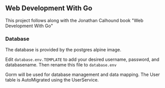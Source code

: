 ## Web Development With Go
This project follows along with the Jonathan Calhound book "Web Development With Go"

 ### Database
 The database is provided by the postgres alpine image.

 Edit `database.env.TEMPLATE` to add your desired username, password, and databasename. Then rename this file to `database.env`

 Gorm will be used for database management and data mapping. The User table is AutoMigrated using the UserService.